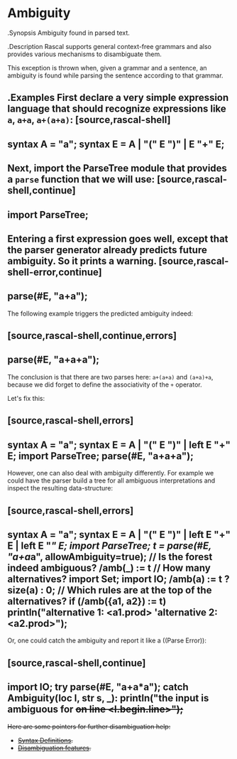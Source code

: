 # Ambiguity

.Synopsis
Ambiguity found in parsed text. 

.Description
Rascal supports general context-free grammars and also provides
various mechanisms to disambiguate them.

This exception is thrown when, given a grammar and a sentence,
an ambiguity is found while parsing the sentence according to that grammar.

.Examples
First declare a very simple expression language that should
recognize expressions like `a`, `a+a`, `a+(a+a)`:
[source,rascal-shell]
----
syntax A = "a";
syntax E = A | "(" E ")" | E "+" E;
----
Next, import the ParseTree module that provides a `parse` function that we will use:
[source,rascal-shell,continue]
----
import ParseTree;
----
Entering a first expression goes well, except that the parser generator already predicts future ambiguity. So it prints a warning.
[source,rascal-shell-error,continue]
----
parse(#E, "a+a");
----

The following example triggers the predicted ambiguity indeed:

[source,rascal-shell,continue,errors]
----
parse(#E, "a+a+a");
----
The conclusion is that there are two parses here: `a+(a+a)` and `(a+a)+a`, 
because we did forget to define the associativity of the `+` operator.

Let's fix this:

[source,rascal-shell,errors]
----
syntax A = "a";
syntax E = A | "(" E ")" | left E "+" E;
import ParseTree;
parse(#E, "a+a+a");
----

However, one can also deal with ambiguity differently. For example we could have the parser build a tree
for all ambiguous interpretations and inspect the resulting data-structure:

[source,rascal-shell,errors]
----
syntax A = "a";
syntax E = A | "(" E ")" | left E "+" E | left E "*" E;
import ParseTree;
t = parse(#E, "a+a*a", allowAmbiguity=true);
// Is the forest indeed ambiguous?
/amb(_) := t
// How many alternatives?
import Set;
import IO;
/amb(a) := t ? size(a) : 0; 
// Which rules are at the top of the alternatives?
if (/amb({a1, a2}) := t) 
  println("alternative 1: <a1.prod>
          'alternative 2: <a2.prod>");
----

Or, one could catch the ambiguity and report it like a ((Parse Error)):

[source,rascal-shell,continue]
----
import IO;
try 
  parse(#E, "a+a*a");
catch Ambiguity(loc l, str s, _): 
  println("the input is ambiguous for <s> on line <l.begin.line>");
----

Here are some pointers for further disambiguation help:

* [Syntax Definitions]((Rascal:Declarations-SyntaxDefinition)).
* [Disambiguation features]((Rascal:SyntaxDefinition-Disambiguation)).

